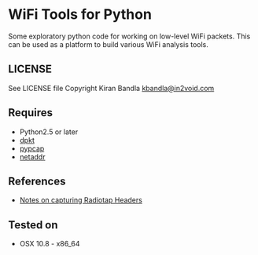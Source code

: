 # WiFi Tools for Python
Some exploratory python code for working on low-level WiFi packets. 
This can be used as a platform to build various WiFi analysis tools.

## LICENSE
See LICENSE file
Copyright Kiran Bandla <kbandla@in2void.com>

## Requires
* Python2.5 or later
* [dpkt](https://github.com/kbandla/dpkt)
* [pypcap](https://github.com/kbandla/pypcap)
* [netaddr](https://github.com/drkjam/netaddr)

## References
* [Notes on capturing Radiotap Headers](http://stackoverflow.com/questions/20302713/libpcap-save-selcetive-region-of-my-packet-to-pcap-file)

## Tested on
* OSX 10.8 - x86_64
